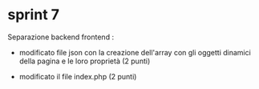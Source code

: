 # sprint 7 

Separazione backend frontend : 

- modificato file json con la creazione dell'array con gli oggetti dinamici della pagina e le loro proprietà (2 punti)

- modificato il file index.php (2 punti)


